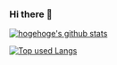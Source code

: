 ### Hi there 👋
<!-- リポジトリステータス -->
[![hogehoge's github stats](https://github-readme-stats.vercel.app/api?username=KazumaTech&hide=contribs&count_private=true&show_icons=true&theme=tokyonight)](https://github.com/KazumaTech/)

<!-- ソースコード統計 -->
[![Top used Langs](https://github-readme-stats.vercel.app/api/top-langs/?username=KazumaTech&layout=compact&theme=tokyonight)](https://github.com/KazumaTech/)
<!--
**KazumaTech/KazumaTech** is a ✨ _special_ ✨ repository because its `README.md` (this file) appears on your GitHub profile.

Here are some ideas to get you started:

- 🔭 I’m currently working on ...
- 🌱 I’m currently learning ...
- 👯 I’m looking to collaborate on ...
- 🤔 I’m looking for help with ...
- 💬 Ask me about ...
- 📫 How to reach me: ...
- 😄 Pronouns: ...
- ⚡ Fun fact: ...
-->
